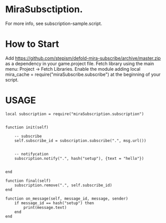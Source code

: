 # MiraSubsctiption.

For more info, see subscription-sample.script.

# How to Start

Add https://github.com/stepism/defold-mira-subscribe/archive/master.zip as a dependency in your game.project file.
Fetch library using the main menu: Project -> Fetch Libraries.
Enable the module adding local mira_cache = require("miraSubscribe.subscribe") at the beginning of your script.



# USAGE
```
local subscription = require("miraSubscription.subscription")


function init(self)

	-- subscribe
	self.subscribe_id = subscription.subscribe(".", msg.url())
	

	-- notifycation
	subscription.notify(".", hash("setup"), {text = "hello"})


end

function final(self)
	subscription.remove(".", self.subscribe_id)
end

function on_message(self, message_id, message, sender)
	if message_id == hash("setup") then
		print(message.text)
	end
end

```

